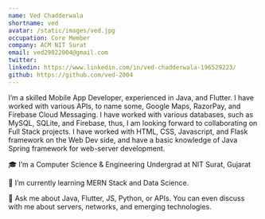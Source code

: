 ```yaml
---
name: Ved Chadderwala
shortname: ved
avatar: /static/images/ved.jpg
occupation: Core Member
company: ACM NIT Surat
email: ved29022004@gmail.com
twitter:
linkedin: https://www.linkedin.com/in/ved-chadderwala-196529223/
github: https://github.com/ved-2004
---
```


I’m a skilled Mobile App Developer, experienced in Java, and Flutter. I have worked with various APIs, to name some, Google Maps, RazorPay, and Firebase Cloud Messaging. I have worked with various databases, such as MySQL, SQLite, and Firebase, thus, I am looking forward to collaborating on Full Stack projects. I have worked with HTML, CSS, Javascript, and Flask framework on the Web Dev side, and have a basic knowledge of Java Spring framework for web-server development.

🎓 I’m a Computer Science & Engineering Undergrad at NIT Surat, Gujarat

🌱 I’m currently learning MERN Stack and Data Science.

💬 Ask me about Java, Flutter, JS, Python, or APIs. You can even discuss with me about servers, networks, and emerging technologies.
